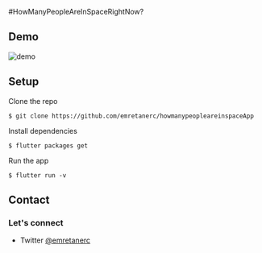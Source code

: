 #HowManyPeopleAreInSpaceRightNow?



## Demo

![demo](preview.gif)

## Setup

Clone the repo

```
$ git clone https://github.com/emretanerc/howmanypeopleareinspaceApp
```

Install dependencies

```
$ flutter packages get
```

Run the app

```
$ flutter run -v
```



## Contact

### Let's connect

- Twitter [@emretanerc](https://twitter.com/emretanerc)
